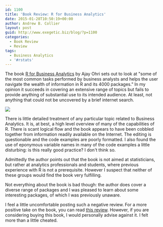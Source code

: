 ```yaml
---
id: 1100
title: 'Book Review: R for Business Analytics'
date: 2015-01-28T10:50:19+00:00
author: Andrew B. Collier
layout: post
guid: http://www.exegetic.biz/blog/?p=1100
categories:
  - Book Review
  - Review
tags:
  - Business Analytics
  - '#rstats'
---
```

The book [R for Business Analytics](http://www.springer.com/statistics/book/978-1-4614-4342-1) by Ajay Ohri sets out to look at "some of the most common tasks performed by business analysts and helps the user navigate the wealth of information in R and its 4000 packages." In my opinion it succeeds in covering an extensive range of topics but fails to provide anything of substantial use to its intended audience. At least, not anything that could not be uncovered by a brief internet search.

<img src="{{ site.baseurl }}/static/img/2015/01/R-for-Business-Analytics.jpg" >

There is little detailed treatment of any particular topic related to Business Analytics. It is, at best, a high level overview of many of the capabilities of R. There is scant logical flow and the book appears to have been cobbled together from information readily available on the Internet. The editing is questionable and the code examples are poorly formatted. I also found the use of eponymous variable names in many of the code examples a little disturbing: is this really good practice? I don't think so.

Admittedly the author points out that the book is not aimed at statisticians, but rather at analytics professionals and students, where previous experience with R is not a prerequisite. However I suspect that neither of these groups would find the book very fulfilling.

Not everything about the book is bad though: the author does cover a diverse range of packages and I was pleased to learn about some interesting packages, of which I was previously unaware.

I feel a little uncomfortable posting such a negative review. For a more positive take on the book, you can read [this review](http://intelligenttradingtech.blogspot.com/2012/10/book-review-r-for-business-analytics.html). However, if you are considering buying this book, I would personally advise against it. I felt more than a little cheated.
